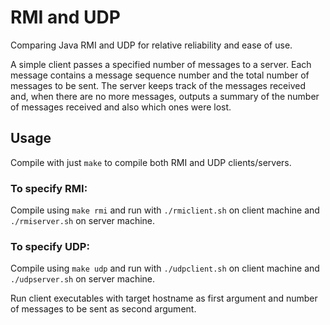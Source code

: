 # RMI and UDP

Comparing Java RMI and UDP for relative reliability and ease of use.

A simple client passes a specified number of messages to a server. Each message contains a message sequence number and the total number of messages to be sent. The server keeps track of the messages received and, when there are no more messages, outputs a summary of the number of messages received and also which ones were lost.

## Usage

Compile with just `make` to compile both RMI and UDP clients/servers.

### To specify RMI:

Compile using `make rmi` and run with `./rmiclient.sh` on client machine and `./rmiserver.sh` on server machine.

### To specify UDP:

Compile using `make udp` and run with `./udpclient.sh` on client machine and `./udpserver.sh` on server machine.

Run client executables with target hostname as first argument and number of messages to be sent as second argument.
